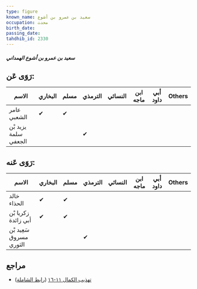 ```yaml
---
type: figure
known_name: سعيد بن عمرو بن أشوع
occupation: محدث
birth_date:
passing_date:
tahdhib_id: 2330
---
```

##### سعيد بن عمرو بن أشوع الهمداني

## رَوَى عَن:
| الاسم                | البخاري | مسلم | الترمذي | النسائي | ابن ماجه | أبي داود | Others |
| -------------------- | ------- | ---- | ------- | ------- | -------- | -------- | ------ |
| عامر الشعبي          | ✔       | ✔    |         |         |          |          |        |
| يزيد بْن سلمة الجعفي |         |      | ✔       |         |          |          |        |
## رَوَى عَنه:
| الاسم                   | البخاري | مسلم | الترمذي | النسائي | ابن ماجه | أبي داود | Others |
| ----------------------- | ------- | ---- | ------- | ------- | -------- | -------- | ------ |
| خالد الحذاء             | ✔       | ✔    |         |         |          |          |        |
| زكريا بْن أبي زائدة     | ✔       | ✔    |         |         |          |          |        |
| سَعِيد بْن مسروق الثوري |         |      | ✔       |         |          |          |        |
## مراجع
- [تهذيب الكمال ١١-١٦](obsidian://open?vault=Tahdhib-al-Kamal&file=Figures/٢٣٣٠-سعيد%20بن%20عمرو%20بن%20أشوع%20الهمداني) ([رابط الشاملة](https://shamela.ws/book/3722/5336))